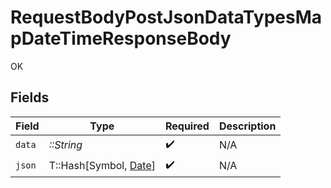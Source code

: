 # RequestBodyPostJsonDataTypesMapDateTimeResponseBody

OK


## Fields

| Field                                                                                 | Type                                                                                  | Required                                                                              | Description                                                                           |
| ------------------------------------------------------------------------------------- | ------------------------------------------------------------------------------------- | ------------------------------------------------------------------------------------- | ------------------------------------------------------------------------------------- |
| `data`                                                                                | *::String*                                                                            | :heavy_check_mark:                                                                    | N/A                                                                                   |
| `json`                                                                                | T::Hash[Symbol, [Date](https://ruby-doc.org/stdlib-2.6.1/libdoc/date/rdoc/Date.html)] | :heavy_check_mark:                                                                    | N/A                                                                                   |